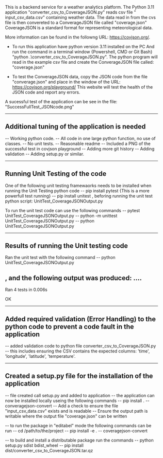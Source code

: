 This is a backend service for a weather analytics platform. 
The Python 3.11 application "converter_csv_to_CoverageJSON.py" reads csv file " input_csv_data.csv" containing weather data.
The data read in from the cvs file is then convereted to a ConverageJSON file called "coverage.json"
CoverageJSON is a standard format for representing meteorological data. 

More information can be found in the followng URL: https://covjson.org/.

* To run this application have python version 3.11 installed on the PC
And run the command in a terminal window {Powershell, CMD or Git Bash}
"python .\converter_csv_to_CoverageJSON.py".
The python program will read in the example csv file and create the ConverageJSON file called: "coverage.json"

* To test the ConverageJSON data, copy the JSON code from the file "converage.json" and place in the window of the URL: https://covjson.org/playground/
This website will test the health of the JSON code and report any errors.

A sucessful test of the application can be see in the file: "SuccessFullTest_JSONcode.png"

----------------------------------------------
Additional tuning of the application is needed 
----------------------------------------------
-- Working python code. 
-- All code in one large python function, no use of classes. 
-- No unit tests. 
-- Reasonable readme 
-- Included a PNG of the successful test in covjson playground 
-- Adding more git history
-- Adding validation 
-- Adding setup.py or similar.

-----------------------------------------------
Running Unit Testing of the code
-----------------------------------------------
One of the following unit testing framewaorks needs to be installed when running the Unit Testing python code
-- pip install pytest   {This is a more powerfull test running}
-- pip install unitest
, beforing running the unit test python script: UnitTest_CoverageJSONOutput.py

To run the unit test code can use the following commands
-- pytest UnitTest_CoverageJSONOutput.py
-- python -m unittest UnitTest_CoverageJSONOutput.py
-- python UnitTest_CoverageJSONOutput.py

---------------------------------------------
Results of running the Unit testing code
---------------------------------------------
Ran the unit test with the following command
--  python UnitTest_CoverageJSONOutput.py

, and the following output was produced:
....
-----------------------------------------------
Ran 4 tests in 0.006s

OK

---------------------------------------------------------------------------------------
Added required validation (Error Handling) to the python code to prevent a code fault in the application
---------------------------------------------------------------------------------------
-- added validation code to python file converter_csv_to_CoverageJSON.py
-- this includes ensuring the CSV contains the expected columns: 'time', 'longitude', 'latitude', 'temperature'. 

---------------------------------------------------------------
Created a setup.py file for the installation of the application
----------------------------------------------------------------
-- file created call setup.py and added to application
-- the application can now be installed locally useing the following commands
    -- pip install .
    -- converagejson-convert
-- Add a check to ensure the file "input_csv_data.csv" exists and is readable
-- Ensure the output path is writable where the output file "coverage.json" can be written

-- to run the package in "editabel" mode the following commands can be run
   -- cd /path/to/the/project
   -- pip install -e .
   -- coveragejson-convert

-- to build and install a distributable package run the commands
   -- python setup.py sdist bdist_wheel
   -- pip install dist/converter_csv_to_CoverageJSON.tar.qz

